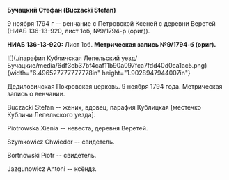 **Бучацкий Стефан (Buczacki Stefan)**

9 ноября 1794 г -- венчание с Петровской Ксеней с деревни Веретей (НИАБ
136-13-920, лист 1об, №9/1794-р (ориг)).

**НИАБ 136-13-920:** Лист 1об. **Метрическая запись №9/1794-б (ориг).**

![](./парафия Кубличская Лепельский уезд/Бучацкие/media/6df3cb37bf4caf11b90a097fca7fdd40d0ca1ac5.png){width="6.496527777777778in"
height="1.9028947944007in"}

Дедиловичская Покровская церковь. 9 ноября 1794 года. Метрическая запись
о венчании.

Buсzacki Stefan -- жених, вдовец, парафия Кублицкая \[местечко Кубличи
Лепельского уезда\].

Piotrowska Xienia -- невеста, деревня Веретей.

Szymkowicz Chwiedor -- свидетель.

Bortnowski Piotr -- свидетель.

Jazgunowicz Antoni -- ксёндз.
